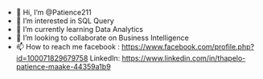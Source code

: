 - 👋 Hi, I’m @Patience211
- 👀 I’m interested in SQL Query
- 🌱 I’m currently learning Data Analytics 
- 💞️ I’m looking to collaborate on Business Intelligence 
- 📫 How to reach me
    facebook : https://www.facebook.com/profile.php?id=100071829679758
  LinkedIn: https://www.linkedin.com/in/thapelo-patience-maake-44359a1b9

<!---
Patience211/Patience211 is a ✨ special ✨ repository because its `README.md` (this file) appears on your GitHub profile.
You can click the Preview link to take a look at your changes.
--->
